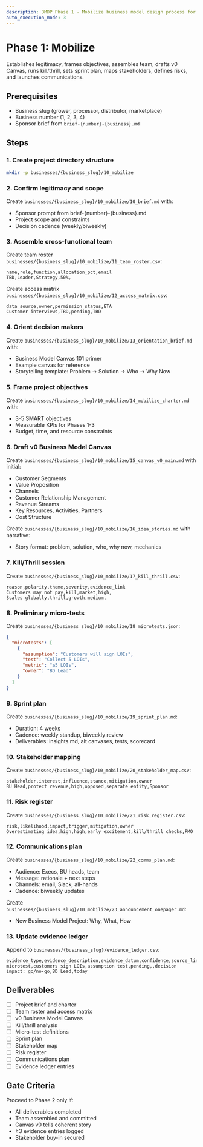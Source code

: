 ```yaml
---
description: BMDP Phase 1 - Mobilize business model design process for a specific business
auto_execution_mode: 3
---
```


# Phase 1: Mobilize

Establishes legitimacy, frames objectives, assembles team, drafts v0 Canvas, runs kill/thrill, sets sprint plan, maps stakeholders, defines risks, and launches communications.

## Prerequisites

- Business slug (grower, processor, distributor, marketplace)
- Business number (1, 2, 3, 4) 
- Sponsor brief from `brief-{number}-{business}.md`

## Steps

### 1. Create project directory structure

```bash
mkdir -p businesses/{business_slug}/10_mobilize
```

### 2. Confirm legitimacy and scope

Create `businesses/{business_slug}/10_mobilize/10_brief.md` with:
- Sponsor prompt from brief-{number}-{business}.md
- Project scope and constraints
- Decision cadence (weekly/biweekly)

### 3. Assemble cross-functional team

Create team roster `businesses/{business_slug}/10_mobilize/11_team_roster.csv`:
```csv
name,role,function,allocation_pct,email
TBD,Leader,Strategy,50%,
```

Create access matrix `businesses/{business_slug}/10_mobilize/12_access_matrix.csv`:
```csv
data_source,owner,permission_status,ETA
Customer interviews,TBD,pending,TBD
```

### 4. Orient decision makers

Create `businesses/{business_slug}/10_mobilize/13_orientation_brief.md` with:
- Business Model Canvas 101 primer
- Example canvas for reference
- Storytelling template: Problem → Solution → Who → Why Now

### 5. Frame project objectives

Create `businesses/{business_slug}/10_mobilize/14_mobilize_charter.md` with:
- 3-5 SMART objectives
- Measurable KPIs for Phases 1-3
- Budget, time, and resource constraints

### 6. Draft v0 Business Model Canvas

Create `businesses/{business_slug}/10_mobilize/15_canvas_v0_main.md` with initial:
- Customer Segments
- Value Proposition  
- Channels
- Customer Relationship Management
- Revenue Streams
- Key Resources, Activities, Partners
- Cost Structure

Create `businesses/{business_slug}/10_mobilize/16_idea_stories.md` with narrative:
- Story format: problem, solution, who, why now, mechanics

### 7. Kill/Thrill session

Create `businesses/{business_slug}/10_mobilize/17_kill_thrill.csv`:
```csv
reason,polarity,theme,severity,evidence_link
Customers may not pay,kill,market,high,
Scales globally,thrill,growth,medium,
```

### 8. Preliminary micro-tests

Create `businesses/{business_slug}/10_mobilize/18_microtests.json`:
```json
{
  "microtests": [
    {
      "assumption": "Customers will sign LOIs",
      "test": "Collect 5 LOIs", 
      "metric": "≥5 LOIs",
      "owner": "BD Lead"
    }
  ]
}
```

### 9. Sprint plan

Create `businesses/{business_slug}/10_mobilize/19_sprint_plan.md`:
- Duration: 4 weeks
- Cadence: weekly standup, biweekly review
- Deliverables: insights.md, alt canvases, tests, scorecard

### 10. Stakeholder mapping

Create `businesses/{business_slug}/10_mobilize/20_stakeholder_map.csv`:
```csv
stakeholder,interest,influence,stance,mitigation,owner
BU Head,protect revenue,high,opposed,separate entity,Sponsor
```

### 11. Risk register

Create `businesses/{business_slug}/10_mobilize/21_risk_register.csv`:
```csv
risk,likelihood,impact,trigger,mitigation,owner
Overestimating idea,high,high,early excitement,kill/thrill checks,PMO
```

### 12. Communications plan

Create `businesses/{business_slug}/10_mobilize/22_comms_plan.md`:
- Audience: Execs, BU heads, team
- Message: rationale + next steps
- Channels: email, Slack, all-hands
- Cadence: biweekly updates

Create `businesses/{business_slug}/10_mobilize/23_announcement_onepager.md`:
- New Business Model Project: Why, What, How

### 13. Update evidence ledger

Append to `businesses/{business_slug}/evidence_ledger.csv`:
```csv
evidence_type,evidence_description,evidence_datum,confidence,source_link,decision_impact,owner,date
microtest,customers sign LOIs,assumption test,pending,,decision impact: go/no-go,BD Lead,today
```

## Deliverables

- [ ] Project brief and charter
- [ ] Team roster and access matrix  
- [ ] v0 Business Model Canvas
- [ ] Kill/thrill analysis
- [ ] Micro-test definitions
- [ ] Sprint plan
- [ ] Stakeholder map
- [ ] Risk register
- [ ] Communications plan
- [ ] Evidence ledger entries

## Gate Criteria

Proceed to Phase 2 only if:
- All deliverables completed
- Team assembled and committed
- Canvas v0 tells coherent story
- ≥3 evidence entries logged
- Stakeholder buy-in secured